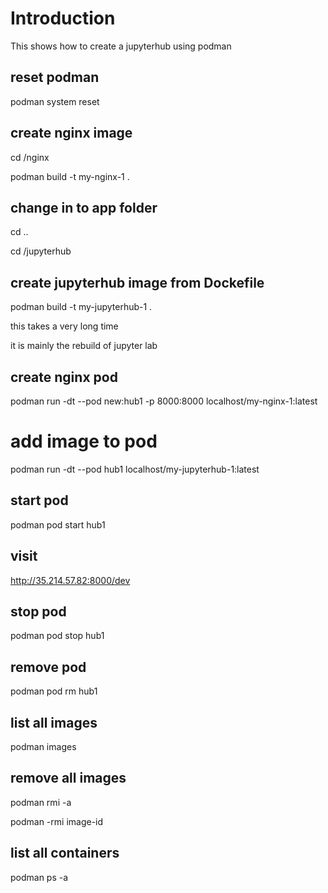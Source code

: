 # Introduction

This shows how to create a jupyterhub using podman

## reset podman

podman system reset


## create nginx image

cd /nginx

podman build -t my-nginx-1 .

## change in to app folder

cd ..

cd /jupyterhub

## create jupyterhub image from Dockefile

podman build -t my-jupyterhub-1 .

this takes a very long time

it is mainly the rebuild of jupyter lab

## create nginx pod

podman run -dt --pod new:hub1 -p 8000:8000 localhost/my-nginx-1:latest

# add image to pod

podman run -dt --pod hub1 localhost/my-jupyterhub-1:latest

## start pod

podman pod start hub1

## visit

http://35.214.57.82:8000/dev

## stop pod

podman pod stop hub1

## remove pod

podman pod rm hub1

## list all images

podman images

## remove all images

podman rmi -a

podman -rmi image-id

## list all containers

podman ps -a
